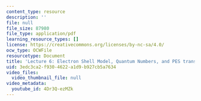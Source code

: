 ```yaml
---
content_type: resource
description: ''
file: null
file_size: 87980
file_type: application/pdf
learning_resource_types: []
license: https://creativecommons.org/licenses/by-nc-sa/4.0/
ocw_type: OCWFile
resourcetype: Document
title: 'Lecture 6: Electron Shell Model, Quantum Numbers, and PES transcript'
uid: 3edc3ca2-f930-4622-a1d9-b927cb5a7634
video_files:
  video_thumbnail_file: null
video_metadata:
  youtube_id: 4Dr3Q-ezMZk
---
```

